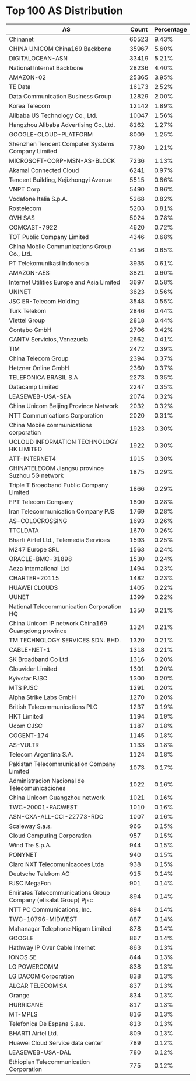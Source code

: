 # Top 100 AS Distribution
| AS | Count | Percentage |
|----|----|----|
| Chinanet | 60523 | 9.43% |
| CHINA UNICOM China169 Backbone | 35967 | 5.60% |
| DIGITALOCEAN-ASN | 33419 | 5.21% |
| National Internet Backbone | 28236 | 4.40% |
| AMAZON-02 | 25365 | 3.95% |
| TE Data | 16173 | 2.52% |
| Data Communication Business Group | 12829 | 2.00% |
| Korea Telecom | 12142 | 1.89% |
| Alibaba US Technology Co., Ltd. | 10047 | 1.56% |
| Hangzhou Alibaba Advertising Co.,Ltd. | 8162 | 1.27% |
| GOOGLE-CLOUD-PLATFORM | 8009 | 1.25% |
| Shenzhen Tencent Computer Systems Company Limited | 7780 | 1.21% |
| MICROSOFT-CORP-MSN-AS-BLOCK | 7236 | 1.13% |
| Akamai Connected Cloud | 6241 | 0.97% |
| Tencent Building, Kejizhongyi Avenue | 5515 | 0.86% |
| VNPT Corp | 5490 | 0.86% |
| Vodafone Italia S.p.A. | 5268 | 0.82% |
| Rostelecom | 5203 | 0.81% |
| OVH SAS | 5024 | 0.78% |
| COMCAST-7922 | 4620 | 0.72% |
| TOT Public Company Limited | 4346 | 0.68% |
| China Mobile Communications Group Co., Ltd. | 4156 | 0.65% |
| PT Telekomunikasi Indonesia | 3935 | 0.61% |
| AMAZON-AES | 3821 | 0.60% |
| Internet Utilities Europe and Asia Limited | 3697 | 0.58% |
| UNINET | 3623 | 0.56% |
| JSC ER-Telecom Holding | 3548 | 0.55% |
| Turk Telekom | 2846 | 0.44% |
| Viettel Group | 2818 | 0.44% |
| Contabo GmbH | 2706 | 0.42% |
| CANTV Servicios, Venezuela | 2662 | 0.41% |
| TIM | 2472 | 0.39% |
| China Telecom Group | 2394 | 0.37% |
| Hetzner Online GmbH | 2360 | 0.37% |
| TELEFONICA BRASIL S.A | 2273 | 0.35% |
| Datacamp Limited | 2247 | 0.35% |
| LEASEWEB-USA-SEA | 2074 | 0.32% |
| China Unicom Beijing Province Network | 2032 | 0.32% |
| NTT Communications Corporation | 2020 | 0.31% |
| China Mobile communications corporation | 1923 | 0.30% |
| UCLOUD INFORMATION TECHNOLOGY HK LIMITED | 1922 | 0.30% |
| ATT-INTERNET4 | 1915 | 0.30% |
| CHINATELECOM Jiangsu province Suzhou 5G network | 1875 | 0.29% |
| Triple T Broadband Public Company Limited | 1866 | 0.29% |
| FPT Telecom Company | 1800 | 0.28% |
| Iran Telecommunication Company PJS | 1769 | 0.28% |
| AS-COLOCROSSING | 1693 | 0.26% |
| TTCLDATA | 1670 | 0.26% |
| Bharti Airtel Ltd., Telemedia Services | 1593 | 0.25% |
| M247 Europe SRL | 1563 | 0.24% |
| ORACLE-BMC-31898 | 1530 | 0.24% |
| Aeza International Ltd | 1494 | 0.23% |
| CHARTER-20115 | 1482 | 0.23% |
| HUAWEI CLOUDS | 1405 | 0.22% |
| UUNET | 1399 | 0.22% |
| National Telecommunication Corporation HQ | 1350 | 0.21% |
| China Unicom IP network China169 Guangdong province | 1324 | 0.21% |
| TM TECHNOLOGY SERVICES SDN. BHD. | 1320 | 0.21% |
| CABLE-NET-1 | 1318 | 0.21% |
| SK Broadband Co Ltd | 1316 | 0.20% |
| Clouvider Limited | 1301 | 0.20% |
| Kyivstar PJSC | 1300 | 0.20% |
| MTS PJSC | 1291 | 0.20% |
| Alpha Strike Labs GmbH | 1270 | 0.20% |
| British Telecommunications PLC | 1237 | 0.19% |
| HKT Limited | 1194 | 0.19% |
| Ucom CJSC | 1187 | 0.18% |
| COGENT-174 | 1145 | 0.18% |
| AS-VULTR | 1133 | 0.18% |
| Telecom Argentina S.A. | 1124 | 0.18% |
| Pakistan Telecommunication Company Limited | 1073 | 0.17% |
| Administracion Nacional de Telecomunicaciones | 1022 | 0.16% |
| China Unicom Guangzhou network | 1021 | 0.16% |
| TWC-20001-PACWEST | 1010 | 0.16% |
| ASN-CXA-ALL-CCI-22773-RDC | 1007 | 0.16% |
| Scaleway S.a.s. | 966 | 0.15% |
| Cloud Computing Corporation | 957 | 0.15% |
| Wind Tre S.p.A. | 944 | 0.15% |
| PONYNET | 940 | 0.15% |
| Claro NXT Telecomunicacoes Ltda | 938 | 0.15% |
| Deutsche Telekom AG | 915 | 0.14% |
| PJSC MegaFon | 901 | 0.14% |
| Emirates Telecommunications Group Company (etisalat Group) Pjsc | 894 | 0.14% |
| NTT PC Communications, Inc. | 894 | 0.14% |
| TWC-10796-MIDWEST | 887 | 0.14% |
| Mahanagar Telephone Nigam Limited | 878 | 0.14% |
| GOOGLE | 867 | 0.14% |
| Hathway IP Over Cable Internet | 863 | 0.13% |
| IONOS SE | 844 | 0.13% |
| LG POWERCOMM | 838 | 0.13% |
| LG DACOM Corporation | 838 | 0.13% |
| ALGAR TELECOM SA | 837 | 0.13% |
| Orange | 834 | 0.13% |
| HURRICANE | 817 | 0.13% |
| MT-MPLS | 816 | 0.13% |
| Telefonica De Espana S.a.u. | 813 | 0.13% |
| BHARTI Airtel Ltd. | 809 | 0.13% |
| Huawei Cloud Service data center | 789 | 0.12% |
| LEASEWEB-USA-DAL | 780 | 0.12% |
| Ethiopian Telecommunication Corporation | 775 | 0.12% |
